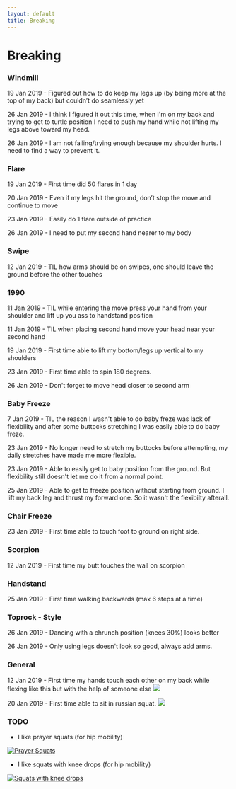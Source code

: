 ```yaml
---
layout: default
title: Breaking
---
```


# Breaking

### Windmill

19 Jan 2019 - Figured out how to do keep my legs up (by being more at the top of my back) but couldn’t do seamlessly yet

26 Jan 2019 - I think I figured it out this time, when I'm on my back and trying to get to turtle position I need to push my hand while not lifting my legs above toward my head.

26 Jan 2019 - I am not failing/trying enough because my shoulder hurts. I need to find a way to prevent it.

### Flare

19 Jan 2019 - First time did 50 flares in 1 day

20 Jan 2019 - Even if my legs hit the ground, don’t stop the move and continue to move

23 Jan 2019 - Easily do 1 flare outside of practice

26 Jan 2019 - I need to put my second hand nearer to my body

### Swipe

12 Jan 2019 - TIL how arms should be on swipes, one should leave the ground before the other touches

### 1990 

11 Jan 2019 - TIL while entering the move press your hand from your shoulder and lift up you ass to handstand position

11 Jan 2019 - TIL when placing second hand move your head near your second hand

19 Jan 2019 - First time able to lift my bottom/legs up vertical to my shoulders

23 Jan 2019 - First time able to spin 180 degrees. 

26 Jan 2019 - Don't forget to move head closer to second arm

### Baby Freeze 

7 Jan 2019 - TIL the reason I wasn't able to do baby freze was lack of flexibility and after some buttocks stretching I was easily able to do baby freze.

23 Jan 2019 - No longer need to stretch my buttocks before attempting, my daily stretches have made me more flexible.

23 Jan 2019 - Able to easily get to baby position from the ground. But flexibility still doesn't let me do it from a normal point.

25 Jan 2019 - Able to get to freeze position without starting from ground. I lift my back leg and thrust my forward one. So it wasn't the flexibilty afterall.

### Chair Freeze

23 Jan 2019 - First time able to touch foot to ground on right side.

### Scorpion

12 Jan 2019 - First time my butt touches the wall on scorpion

### Handstand

25 Jan 2019 - First time walking backwards (max 6 steps at a time)

### Toprock - Style

26 Jan 2019 - Dancing with a chrunch position (knees 30%) looks better

26 Jan 2019 - Only using legs doesn't look so good, always add arms.

### General

12 Jan 2019 - First time my hands touch each other on my back while flexing like this but with the help of someone else
![](https://encrypted-tbn0.gstatic.com/images?q=tbn:ANd9GcT-wh5PaZxkdfmw5T8xBp3N-3OicobW7rnvJpJ1NwGs0pAJ3lcn)

20 Jan 2019 - First time able to sit in russian squat.
![](https://qph.fs.quoracdn.net/main-qimg-55bfacab7d144d4b0d87819e42012318)

### TODO

- I like prayer squats (for hip mobility)

[![Prayer Squats](https://i.postimg.cc/9frzT3rG/Screenshot-at-Jan-17-20-44-49.png)](https://youtu.be/1DCHTHo7SxE?t=245)

- I like squats with knee drops (for hip mobility)

[![Squats with knee drops](https://i.postimg.cc/W170SPNC/Screenshot-at-Jan-17-20-44-32.png)]( https://youtu.be/1DCHTHo7SxE?t=245)




